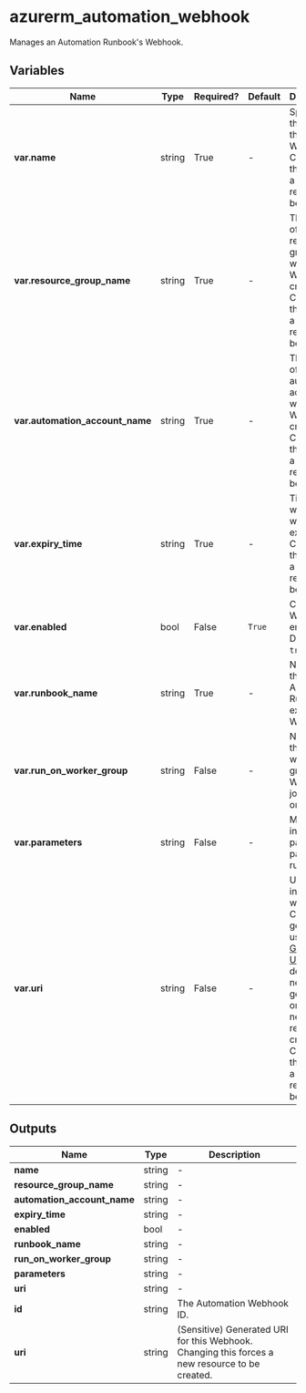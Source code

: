 # azurerm_automation_webhook

Manages an Automation Runbook's Webhook.

## Variables

| Name | Type | Required? |  Default  |  Description |
| ---- | ---- | --------- |  ----------- | ----------- |
| **var.name** | string | True | -  |  Specifies the name of the Webhook. Changing this forces a new resource to be created. | 
| **var.resource_group_name** | string | True | -  |  The name of the resource group in which the Webhook is created. Changing this forces a new resource to be created. | 
| **var.automation_account_name** | string | True | -  |  The name of the automation account in which the Webhook is created. Changing this forces a new resource to be created. | 
| **var.expiry_time** | string | True | -  |  Timestamp when the webhook expires. Changing this forces a new resource to be created. | 
| **var.enabled** | bool | False | `True`  |  Controls if Webhook is enabled. Defaults to `true`. | 
| **var.runbook_name** | string | True | -  |  Name of the Automation Runbook to execute by Webhook. | 
| **var.run_on_worker_group** | string | False | -  |  Name of the hybrid worker group the Webhook job will run on. | 
| **var.parameters** | string | False | -  |  Map of input parameters passed to runbook. | 
| **var.uri** | string | False | -  |  URI to initiate the webhook. Can be generated using [Generate URI API](https://docs.microsoft.com/rest/api/automation/webhook/generate-uri). By default, new URI is generated on each new resource creation. Changing this forces a new resource to be created. | 



## Outputs

| Name | Type | Description |
| ---- | ---- | --------- | 
| **name** | string  | - | 
| **resource_group_name** | string  | - | 
| **automation_account_name** | string  | - | 
| **expiry_time** | string  | - | 
| **enabled** | bool  | - | 
| **runbook_name** | string  | - | 
| **run_on_worker_group** | string  | - | 
| **parameters** | string  | - | 
| **uri** | string  | - | 
| **id** | string  | The Automation Webhook ID. | 
| **uri** | string  | (Sensitive) Generated URI for this Webhook. Changing this forces a new resource to be created. | 